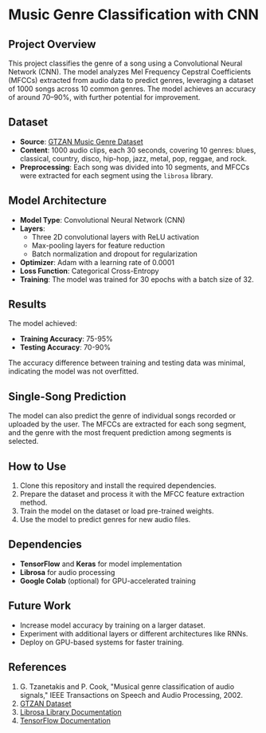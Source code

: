 # Music Genre Classification with CNN

## Project Overview

This project classifies the genre of a song using a Convolutional Neural Network (CNN). The model analyzes Mel Frequency Cepstral Coefficients (MFCCs) extracted from audio data to predict genres, leveraging a dataset of 1000 songs across 10 common genres. The model achieves an accuracy of around 70–90%, with further potential for improvement.

## Dataset

- **Source**: [GTZAN Music Genre Dataset](http://marsyas.info/)
- **Content**: 1000 audio clips, each 30 seconds, covering 10 genres: blues, classical, country, disco, hip-hop, jazz, metal, pop, reggae, and rock.
- **Preprocessing**: Each song was divided into 10 segments, and MFCCs were extracted for each segment using the `librosa` library.

## Model Architecture

- **Model Type**: Convolutional Neural Network (CNN)
- **Layers**:
  - Three 2D convolutional layers with ReLU activation
  - Max-pooling layers for feature reduction
  - Batch normalization and dropout for regularization
- **Optimizer**: Adam with a learning rate of 0.0001
- **Loss Function**: Categorical Cross-Entropy
- **Training**: The model was trained for 30 epochs with a batch size of 32.

## Results

The model achieved:
- **Training Accuracy**: 75-95%
- **Testing Accuracy**: 70-90%

The accuracy difference between training and testing data was minimal, indicating the model was not overfitted.

## Single-Song Prediction

The model can also predict the genre of individual songs recorded or uploaded by the user. The MFCCs are extracted for each song segment, and the genre with the most frequent prediction among segments is selected.

## How to Use

1. Clone this repository and install the required dependencies.
2. Prepare the dataset and process it with the MFCC feature extraction method.
3. Train the model on the dataset or load pre-trained weights.
4. Use the model to predict genres for new audio files.

## Dependencies

- **TensorFlow** and **Keras** for model implementation
- **Librosa** for audio processing
- **Google Colab** (optional) for GPU-accelerated training

## Future Work

- Increase model accuracy by training on a larger dataset.
- Experiment with additional layers or different architectures like RNNs.
- Deploy on GPU-based systems for faster training.

## References

1. G. Tzanetakis and P. Cook, "Musical genre classification of audio signals," IEEE Transactions on Speech and Audio Processing, 2002.
2. [GTZAN Dataset](http://marsyas.info/)
3. [Librosa Library Documentation](https://librosa.org/doc/latest/index.html)
4. [TensorFlow Documentation](https://www.tensorflow.org/)
